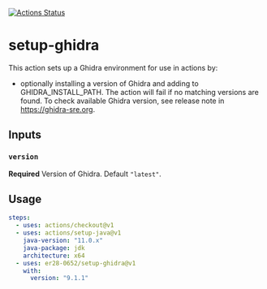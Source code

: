 [![Actions Status](https://github.com/er28-0652/setup-ghidra/workflows/Main%20workflow/badge.svg)](https://github.com/er28-0652/setup-ghidra/actions)

# setup-ghidra

This action sets up a Ghidra environment for use in actions by:

- optionally installing a version of Ghidra and adding to GHIDRA_INSTALL_PATH. The action will fail if no matching versions are found. To check available Ghidra version, see release note in https://ghidra-sre.org.

## Inputs

### `version`

**Required** Version of Ghidra. Default `"latest"`.

## Usage

```yaml
steps:
  - uses: actions/checkout@v1
  - uses: actions/setup-java@v1
    java-version: "11.0.x"
    java-package: jdk
    architecture: x64
  - uses: er28-0652/setup-ghidra@v1
    with:
      version: "9.1.1"
```
